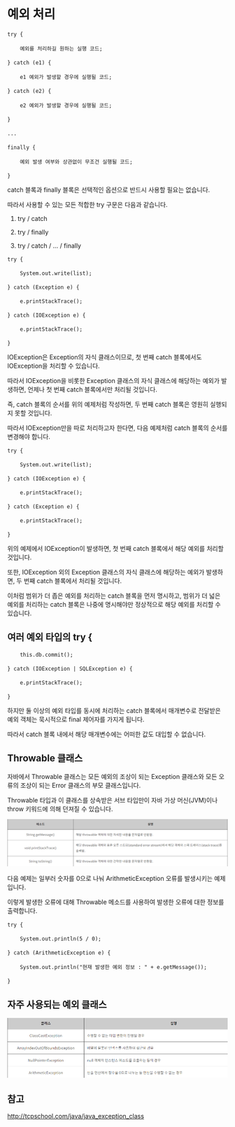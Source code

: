# 예외 처리

```
try {

    예외를 처리하길 원하는 실행 코드;

} catch (e1) {

    e1 예외가 발생할 경우에 실행될 코드;

} catch (e2) {

    e2 예외가 발생할 경우에 실행될 코드;

}

...

finally {

    예외 발생 여부와 상관없이 무조건 실행될 코드;

}
```

catch 블록과 finally 블록은 선택적인 옵션으로 반드시 사용할 필요는 없습니다.

따라서 사용할 수 있는 모든 적합한 try 구문은 다음과 같습니다.

1. try / catch

2. try / finally

3. try / catch / ... / finally

```
try {

    System.out.write(list);

} catch (Exception e) {

    e.printStackTrace();

} catch (IOException e) {

    e.printStackTrace();

}
```

IOException은 Exception의 자식 클래스이므로, 첫 번째 catch 블록에서도 IOException을 처리할 수 있습니다.

따라서 IOException을 비롯한 Exception 클래스의 자식 클래스에 해당하는 예외가 발생하면, 언제나 첫 번째 catch 블록에서만 처리될 것입니다.

즉, catch 블록의 순서를 위의 예제처럼 작성하면, 두 번째 catch 블록은 영원히 실행되지 못할 것입니다.

따라서 IOException만을 따로 처리하고자 한다면, 다음 예제처럼 catch 블록의 순서를 변경해야 합니다.

```
try {

    System.out.write(list);

} catch (IOException e) {

    e.printStackTrace();

} catch (Exception e) {

    e.printStackTrace();

}
```

위의 예제에서 IOException이 발생하면, 첫 번째 catch 블록에서 해당 예외를 처리할 것입니다.

또한, IOException 외의 Exception 클래스의 자식 클래스에 해당하는 예외가 발생하면, 두 번째 catch 블록에서 처리될 것입니다.

이처럼 범위가 더 좁은 예외를 처리하는 catch 블록을 먼저 명시하고, 범위가 더 넓은 예외를 처리하는 catch 블록은 나중에 명시해야만 정상적으로 해당 예외를 처리할 수 있습니다.

## 여러 예외 타입의 try {

```
    this.db.commit();

} catch (IOException | SQLException e) {

    e.printStackTrace();

}
```

하지만 둘 이상의 예외 타입를 동시에 처리하는 catch 블록에서 매개변수로 전달받은 예외 객체는 묵시적으로 final 제어자를 가지게 됩니다.

따라서 catch 블록 내에서 해당 매개변수에는 어떠한 값도 대입할 수 없습니다.

## Throwable 클래스

자바에서 Throwable 클래스는 모든 예외의 조상이 되는 Exception 클래스와 모든 오류의 조상이 되는 Error 클래스의 부모 클래스입니다.

Throwable 타입과 이 클래스를 상속받은 서브 타입만이 자바 가상 머신(JVM)이나 throw 키워드에 의해 던져질 수 있습니다.

![](https://github.com/kabommm/TIL/blob/main/Language/img/Throwable.PNG)

다음 예제는 일부러 숫자를 0으로 나눠 ArithmeticException 오류를 발생시키는 예제입니다.

이렇게 발생한 오류에 대해 Throwable 메소드를 사용하여 발생한 오류에 대한 정보를 출력합니다.

```
try {

    System.out.println(5 / 0);

} catch (ArithmeticException e) {

    System.out.println("현재 발생한 예외 정보 : " + e.getMessage());

}
```

## 자주 사용되는 예외 클래스

![](https://github.com/kabommm/TIL/blob/main/Language/img/Exception.PNG)

## 참고

<http://tcpschool.com/java/java_exception_class>

